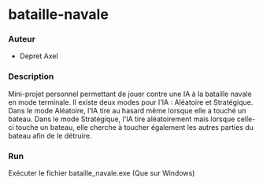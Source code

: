 # bataille-navale

### Auteur
* Depret Axel

### Description
Mini-projet personnel permettant de jouer contre une IA à la bataille navale en mode terminale. Il existe deux modes pour l'IA : Aléatoire et Stratégique. Dans le mode Aléatoire, l'IA tire au hasard même lorsque elle a touché un bateau. Dans le mode Stratégique, l'IA tire aléatoirement mais lorsque celle-ci touche un bateau, elle cherche à toucher également les autres parties du bateau afin de le détruire.

### Run
Exécuter le fichier bataille_navale.exe (Que sur Windows)
 

